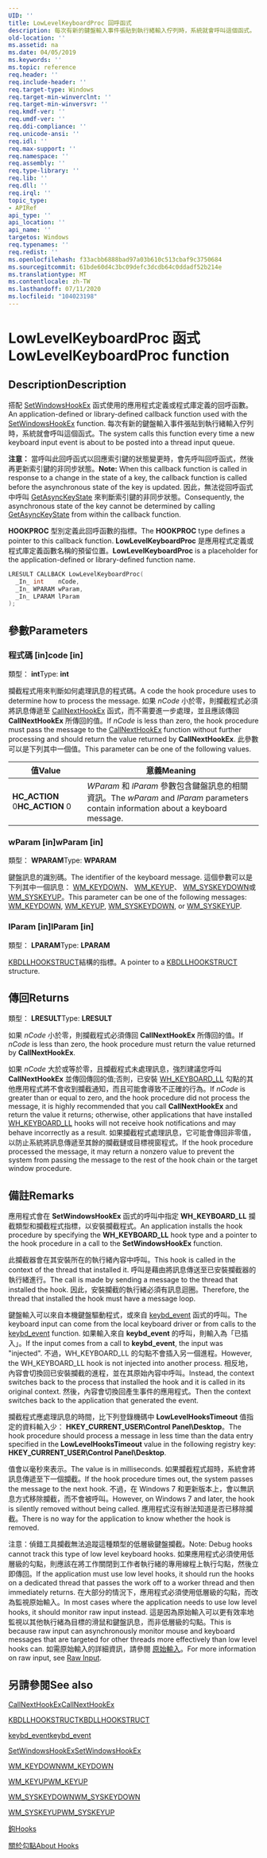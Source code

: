 ```yaml
---
UID: ''
title: LowLevelKeyboardProc 回呼函式
description: 每次有新的鍵盤輸入事件張貼到執行緒輸入佇列時，系統就會呼叫這個函式。
old-location: ''
ms.assetid: na
ms.date: 04/05/2019
ms.keywords: ''
ms.topic: reference
req.header: ''
req.include-header: ''
req.target-type: Windows
req.target-min-winverclnt: ''
req.target-min-winversvr: ''
req.kmdf-ver: ''
req.umdf-ver: ''
req.ddi-compliance: ''
req.unicode-ansi: ''
req.idl: ''
req.max-support: ''
req.namespace: ''
req.assembly: ''
req.type-library: ''
req.lib: ''
req.dll: ''
req.irql: ''
topic_type:
- APIRef
api_type: ''
api_location: ''
api_name: ''
targetos: Windows
req.typenames: ''
req.redist: ''
ms.openlocfilehash: f33acbb6888bad97a03b610c513cbaf9c3750684
ms.sourcegitcommit: 61bde60d4c3bc09defc3dcdb64c0ddadf52b214e
ms.translationtype: MT
ms.contentlocale: zh-TW
ms.lasthandoff: 07/11/2020
ms.locfileid: "104023198"
---
```

# <a name="lowlevelkeyboardproc-function"></a><span data-ttu-id="54fcb-103">LowLevelKeyboardProc 函式</span><span class="sxs-lookup"><span data-stu-id="54fcb-103">LowLevelKeyboardProc function</span></span>

## <a name="description"></a><span data-ttu-id="54fcb-104">Description</span><span class="sxs-lookup"><span data-stu-id="54fcb-104">Description</span></span>

<span data-ttu-id="54fcb-105">搭配 [SetWindowsHookEx](/windows/desktop/api/winuser/nf-winuser-setwindowshookexw) 函式使用的應用程式定義或程式庫定義的回呼函數。</span><span class="sxs-lookup"><span data-stu-id="54fcb-105">An application-defined or library-defined callback function used with the [SetWindowsHookEx](/windows/desktop/api/winuser/nf-winuser-setwindowshookexw) function.</span></span>
<span data-ttu-id="54fcb-106">每次有新的鍵盤輸入事件張貼到執行緒輸入佇列時，系統就會呼叫這個函式。</span><span class="sxs-lookup"><span data-stu-id="54fcb-106">The system calls this function every time a new keyboard input event is about to be posted into a thread input queue.</span></span>

<span data-ttu-id="54fcb-107">**注意：**  當呼叫此回呼函式以回應索引鍵的狀態變更時，會先呼叫回呼函式，然後再更新索引鍵的非同步狀態。</span><span class="sxs-lookup"><span data-stu-id="54fcb-107">**Note:**  When this callback function is called in response to a change in the state of a key, the callback function is called before the asynchronous state of the key is updated.</span></span>
<span data-ttu-id="54fcb-108">因此，無法從回呼函式中呼叫 [GetAsyncKeyState](/windows/desktop/api/winuser/nf-winuser-getasynckeystate) 來判斷索引鍵的非同步狀態。</span><span class="sxs-lookup"><span data-stu-id="54fcb-108">Consequently, the asynchronous state of the key cannot be determined by calling [GetAsyncKeyState](/windows/desktop/api/winuser/nf-winuser-getasynckeystate) from within the callback function.</span></span>

<span data-ttu-id="54fcb-109">**HOOKPROC** 型別定義此回呼函數的指標。</span><span class="sxs-lookup"><span data-stu-id="54fcb-109">The **HOOKPROC** type defines a pointer to this callback function.</span></span>
<span data-ttu-id="54fcb-110">**LowLevelKeyboardProc** 是應用程式定義或程式庫定義函數名稱的預留位置。</span><span class="sxs-lookup"><span data-stu-id="54fcb-110">**LowLevelKeyboardProc** is a placeholder for the application-defined or library-defined function name.</span></span>

```cpp
LRESULT CALLBACK LowLevelKeyboardProc(
  _In_ int    nCode,
  _In_ WPARAM wParam,
  _In_ LPARAM lParam
);
```

## <a name="parameters"></a><span data-ttu-id="54fcb-111">參數</span><span class="sxs-lookup"><span data-stu-id="54fcb-111">Parameters</span></span>

### <a name="code-in"></a><span data-ttu-id="54fcb-112">程式碼 [in]</span><span class="sxs-lookup"><span data-stu-id="54fcb-112">code [in]</span></span>

<span data-ttu-id="54fcb-113">類型： **int**</span><span class="sxs-lookup"><span data-stu-id="54fcb-113">Type: **int**</span></span>

<span data-ttu-id="54fcb-114">攔截程式用來判斷如何處理訊息的程式碼。</span><span class="sxs-lookup"><span data-stu-id="54fcb-114">A code the hook procedure uses to determine how to process the message.</span></span>
<span data-ttu-id="54fcb-115">如果 *nCode* 小於零，則攔截程式必須將訊息傳遞至 [CallNextHookEx](/windows/desktop/api/winuser/nf-winuser-callnexthookex) 函式，而不需要進一步處理，並且應該傳回 **CallNextHookEx** 所傳回的值。</span><span class="sxs-lookup"><span data-stu-id="54fcb-115">If *nCode* is less than zero, the hook procedure must pass the message to the [CallNextHookEx](/windows/desktop/api/winuser/nf-winuser-callnexthookex) function without further processing and should return the value returned by **CallNextHookEx**.</span></span>
<span data-ttu-id="54fcb-116">此參數可以是下列其中一個值。</span><span class="sxs-lookup"><span data-stu-id="54fcb-116">This parameter can be one of the following values.</span></span>

| <span data-ttu-id="54fcb-117">值</span><span class="sxs-lookup"><span data-stu-id="54fcb-117">Value</span></span> | <span data-ttu-id="54fcb-118">意義</span><span class="sxs-lookup"><span data-stu-id="54fcb-118">Meaning</span></span> |
|-------|---------|
| <span data-ttu-id="54fcb-119">**HC_ACTION** 0</span><span class="sxs-lookup"><span data-stu-id="54fcb-119">**HC_ACTION** 0</span></span> | <span data-ttu-id="54fcb-120">*WParam* 和 *lParam* 參數包含鍵盤訊息的相關資訊。</span><span class="sxs-lookup"><span data-stu-id="54fcb-120">The *wParam* and *lParam* parameters contain information about a keyboard message.</span></span> |

### <a name="wparam-in"></a><span data-ttu-id="54fcb-121">wParam [in]</span><span class="sxs-lookup"><span data-stu-id="54fcb-121">wParam [in]</span></span>

<span data-ttu-id="54fcb-122">類型： **WPARAM**</span><span class="sxs-lookup"><span data-stu-id="54fcb-122">Type: **WPARAM**</span></span>

<span data-ttu-id="54fcb-123">鍵盤訊息的識別碼。</span><span class="sxs-lookup"><span data-stu-id="54fcb-123">The identifier of the keyboard message.</span></span>
<span data-ttu-id="54fcb-124">這個參數可以是下列其中一個訊息： [WM_KEYDOWN](/windows/desktop/inputdev/wm-keydown)、 [WM_KEYUP](/windows/desktop/inputdev/wm-keyup)、 [WM_SYSKEYDOWN](/windows/desktop/inputdev/wm-syskeydown)或 [WM_SYSKEYUP](/windows/desktop/inputdev/wm-syskeyup)。</span><span class="sxs-lookup"><span data-stu-id="54fcb-124">This parameter can be one of the following messages: [WM_KEYDOWN](/windows/desktop/inputdev/wm-keydown), [WM_KEYUP](/windows/desktop/inputdev/wm-keyup), [WM_SYSKEYDOWN](/windows/desktop/inputdev/wm-syskeydown), or [WM_SYSKEYUP](/windows/desktop/inputdev/wm-syskeyup).</span></span>

### <a name="lparam-in"></a><span data-ttu-id="54fcb-125">lParam [in]</span><span class="sxs-lookup"><span data-stu-id="54fcb-125">lParam [in]</span></span>

<span data-ttu-id="54fcb-126">類型： **LPARAM**</span><span class="sxs-lookup"><span data-stu-id="54fcb-126">Type: **LPARAM**</span></span>

<span data-ttu-id="54fcb-127">[KBDLLHOOKSTRUCT](/windows/desktop/api/winuser/ns-winuser-kbdllhookstruct)結構的指標。</span><span class="sxs-lookup"><span data-stu-id="54fcb-127">A pointer to a [KBDLLHOOKSTRUCT](/windows/desktop/api/winuser/ns-winuser-kbdllhookstruct) structure.</span></span>

## <a name="returns"></a><span data-ttu-id="54fcb-128">傳回</span><span class="sxs-lookup"><span data-stu-id="54fcb-128">Returns</span></span>

<span data-ttu-id="54fcb-129">類型： **LRESULT**</span><span class="sxs-lookup"><span data-stu-id="54fcb-129">Type: **LRESULT**</span></span>

<span data-ttu-id="54fcb-130">如果 *nCode* 小於零，則攔截程式必須傳回 **CallNextHookEx** 所傳回的值。</span><span class="sxs-lookup"><span data-stu-id="54fcb-130">If *nCode* is less than zero, the hook procedure must return the value returned by **CallNextHookEx**.</span></span>

<span data-ttu-id="54fcb-131">如果 *nCode* 大於或等於零，且攔截程式未處理訊息，強烈建議您呼叫 **CallNextHookEx** 並傳回傳回的值;否則，已安裝 [WH_KEYBOARD_LL](about-hooks.md) 勾點的其他應用程式將不會收到攔截通知，而且可能會導致不正確的行為。</span><span class="sxs-lookup"><span data-stu-id="54fcb-131">If *nCode* is greater than or equal to zero, and the hook procedure did not process the message, it is highly recommended that you call **CallNextHookEx** and return the value it returns; otherwise, other applications that have installed [WH_KEYBOARD_LL](about-hooks.md) hooks will not receive hook notifications and may behave incorrectly as a result.</span></span>
<span data-ttu-id="54fcb-132">如果攔截程式處理訊息，它可能會傳回非零值，以防止系統將訊息傳遞至其餘的攔截鏈或目標視窗程式。</span><span class="sxs-lookup"><span data-stu-id="54fcb-132">If the hook procedure processed the message, it may return a nonzero value to prevent the system from passing the message to the rest of the hook chain or the target window procedure.</span></span>

## <a name="remarks"></a><span data-ttu-id="54fcb-133">備註</span><span class="sxs-lookup"><span data-stu-id="54fcb-133">Remarks</span></span>

<span data-ttu-id="54fcb-134">應用程式會在 **SetWindowsHookEx** 函式的呼叫中指定 **WH_KEYBOARD_LL** 攔截類型和攔截程式指標，以安裝攔截程式。</span><span class="sxs-lookup"><span data-stu-id="54fcb-134">An application installs the hook procedure by specifying the **WH_KEYBOARD_LL** hook type and a pointer to the hook procedure in a call to the **SetWindowsHookEx** function.</span></span>

<span data-ttu-id="54fcb-135">此攔截器會在其安裝所在的執行緒內容中呼叫。</span><span class="sxs-lookup"><span data-stu-id="54fcb-135">This hook is called in the context of the thread that installed it.</span></span>
<span data-ttu-id="54fcb-136">呼叫是藉由將訊息傳送至已安裝攔截器的執行緒進行。</span><span class="sxs-lookup"><span data-stu-id="54fcb-136">The call is made by sending a message to the thread that installed the hook.</span></span>
<span data-ttu-id="54fcb-137">因此，安裝攔截的執行緒必須有訊息迴圈。</span><span class="sxs-lookup"><span data-stu-id="54fcb-137">Therefore, the thread that installed the hook must have a message loop.</span></span>

<span data-ttu-id="54fcb-138">鍵盤輸入可以來自本機鍵盤驅動程式，或來自 [keybd_event](/windows/desktop/api/winuser/nf-winuser-keybd_event) 函式的呼叫。</span><span class="sxs-lookup"><span data-stu-id="54fcb-138">The keyboard input can come from the local keyboard driver or from calls to the [keybd_event](/windows/desktop/api/winuser/nf-winuser-keybd_event) function.</span></span>
<span data-ttu-id="54fcb-139">如果輸入來自 **keybd_event** 的呼叫，則輸入為「已插入」。</span><span class="sxs-lookup"><span data-stu-id="54fcb-139">If the input comes from a call to **keybd_event**, the input was "injected".</span></span>
<span data-ttu-id="54fcb-140">不過，WH_KEYBOARD_LL 的勾點不會插入另一個進程。</span><span class="sxs-lookup"><span data-stu-id="54fcb-140">However, the WH_KEYBOARD_LL hook is not injected into another process.</span></span>
<span data-ttu-id="54fcb-141">相反地，內容會切換回已安裝攔截的進程，並在其原始內容中呼叫。</span><span class="sxs-lookup"><span data-stu-id="54fcb-141">Instead, the context switches back to the process that installed the hook and it is called in its original context.</span></span>
<span data-ttu-id="54fcb-142">然後，內容會切換回產生事件的應用程式。</span><span class="sxs-lookup"><span data-stu-id="54fcb-142">Then the context switches back to the application that generated the event.</span></span>

<span data-ttu-id="54fcb-143">攔截程式應處理訊息的時間，比下列登錄機碼中 **LowLevelHooksTimeout** 值指定的資料輸入少： **HKEY_CURRENT_USER\Control Panel\Desktop**。</span><span class="sxs-lookup"><span data-stu-id="54fcb-143">The hook procedure should process a message in less time than the data entry specified in the **LowLevelHooksTimeout** value in the following registry key: **HKEY_CURRENT_USER\Control Panel\Desktop**.</span></span>

<span data-ttu-id="54fcb-144">值會以毫秒來表示。</span><span class="sxs-lookup"><span data-stu-id="54fcb-144">The value is in milliseconds.</span></span>
<span data-ttu-id="54fcb-145">如果攔截程式超時，系統會將訊息傳遞至下一個攔截。</span><span class="sxs-lookup"><span data-stu-id="54fcb-145">If the hook procedure times out, the system passes the message to the next hook.</span></span>
<span data-ttu-id="54fcb-146">不過，在 Windows 7 和更新版本上，會以無訊息方式移除攔截，而不會被呼叫。</span><span class="sxs-lookup"><span data-stu-id="54fcb-146">However, on Windows 7 and later, the hook is silently removed without being called.</span></span>
<span data-ttu-id="54fcb-147">應用程式沒有辦法知道是否已移除攔截。</span><span class="sxs-lookup"><span data-stu-id="54fcb-147">There is no way for the application to know whether the hook is removed.</span></span>

<span data-ttu-id="54fcb-148">注意：偵錯工具攔截無法追蹤這種類型的低層級鍵盤攔截。</span><span class="sxs-lookup"><span data-stu-id="54fcb-148">Note:  Debug hooks cannot track this type of low level keyboard hooks.</span></span>
<span data-ttu-id="54fcb-149">如果應用程式必須使用低層級的勾點，則應該在將工作關閉到工作者執行緒的專用線程上執行勾點，然後立即傳回。</span><span class="sxs-lookup"><span data-stu-id="54fcb-149">If the application must use low level hooks, it should run the hooks on a dedicated thread that passes the work off to a worker thread and then immediately returns.</span></span>
<span data-ttu-id="54fcb-150">在大部分的情況下，應用程式必須使用低層級的勾點，而改為監視原始輸入。</span><span class="sxs-lookup"><span data-stu-id="54fcb-150">In most cases where the application needs to use low level hooks, it should monitor raw input instead.</span></span>
<span data-ttu-id="54fcb-151">這是因為原始輸入可以更有效率地監視以其他執行緒為目標的滑鼠和鍵盤訊息，而非低層級的勾點。</span><span class="sxs-lookup"><span data-stu-id="54fcb-151">This is because raw input can asynchronously monitor mouse and keyboard messages that are targeted for other threads more effectively than low level hooks can.</span></span>
<span data-ttu-id="54fcb-152">如需原始輸入的詳細資訊，請參閱 [原始輸入](/windows/desktop/inputdev/raw-input)。</span><span class="sxs-lookup"><span data-stu-id="54fcb-152">For more information on raw input, see [Raw Input](/windows/desktop/inputdev/raw-input).</span></span>

## <a name="see-also"></a><span data-ttu-id="54fcb-153">另請參閱</span><span class="sxs-lookup"><span data-stu-id="54fcb-153">See also</span></span>

[<span data-ttu-id="54fcb-154">CallNextHookEx</span><span class="sxs-lookup"><span data-stu-id="54fcb-154">CallNextHookEx</span></span>](/windows/desktop/api/winuser/nf-winuser-callnexthookex)

[<span data-ttu-id="54fcb-155">KBDLLHOOKSTRUCT</span><span class="sxs-lookup"><span data-stu-id="54fcb-155">KBDLLHOOKSTRUCT</span></span>](/windows/desktop/api/winuser/ns-winuser-kbdllhookstruct)

[<span data-ttu-id="54fcb-156">keybd_event</span><span class="sxs-lookup"><span data-stu-id="54fcb-156">keybd_event</span></span>](/windows/desktop/api/winuser/nf-winuser-keybd_event)

[<span data-ttu-id="54fcb-157">SetWindowsHookEx</span><span class="sxs-lookup"><span data-stu-id="54fcb-157">SetWindowsHookEx</span></span>](/windows/desktop/api/winuser/nf-winuser-setwindowshookexw)

[<span data-ttu-id="54fcb-158">WM_KEYDOWN</span><span class="sxs-lookup"><span data-stu-id="54fcb-158">WM_KEYDOWN</span></span>](/windows/desktop/inputdev/wm-keydown)

[<span data-ttu-id="54fcb-159">WM_KEYUP</span><span class="sxs-lookup"><span data-stu-id="54fcb-159">WM_KEYUP</span></span>](/windows/desktop/inputdev/wm-keyup)

[<span data-ttu-id="54fcb-160">WM_SYSKEYDOWN</span><span class="sxs-lookup"><span data-stu-id="54fcb-160">WM_SYSKEYDOWN</span></span>](/windows/desktop/inputdev/wm-syskeydown)

[<span data-ttu-id="54fcb-161">WM_SYSKEYUP</span><span class="sxs-lookup"><span data-stu-id="54fcb-161">WM_SYSKEYUP</span></span>](/windows/desktop/inputdev/wm-syskeyup)

[<span data-ttu-id="54fcb-162">鉤</span><span class="sxs-lookup"><span data-stu-id="54fcb-162">Hooks</span></span>](hooks.md)

[<span data-ttu-id="54fcb-163">關於勾點</span><span class="sxs-lookup"><span data-stu-id="54fcb-163">About Hooks</span></span>](about-hooks.md)
